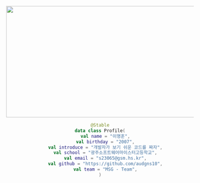 <!-- ![header](https://capsule-render.vercel.app/api?type=waving&color=gradient&height=300&section=header&text=ChoiHaeun&fontSize=70) -->

<p align="center">
<a href="https://github.com/devxb/gitanimals">
  <img
    src="https://render.gitanimals.org/farms/audgns10"
    width="800"
    height="300"
  />
  </a>
</a>
</p>

<!--
  <p align="center">
 <a href="https://github.com/chlgkdms/github-readme-stats">
    <img src="https://github-readme-stats.vercel.app/api?username=chlgkdms&bg_color=30,e96443,904e95&title_color=fff&text_color=fff"/></a></p>
 -->
  
<div align="center">


```kotlin
@Stable
data class Profile(
    val name = "이명훈",
    val birthday = "2007",
    val introduce = "개발자가 보기 쉬운 코드를 짜자",
    val school = "광주소프트웨어마이스터고등학교",
    val email = "s23065@gsm.hs.kr",
    val github = "https://github.com/audgns10",
    val team = "MSG - Team",
)
```
